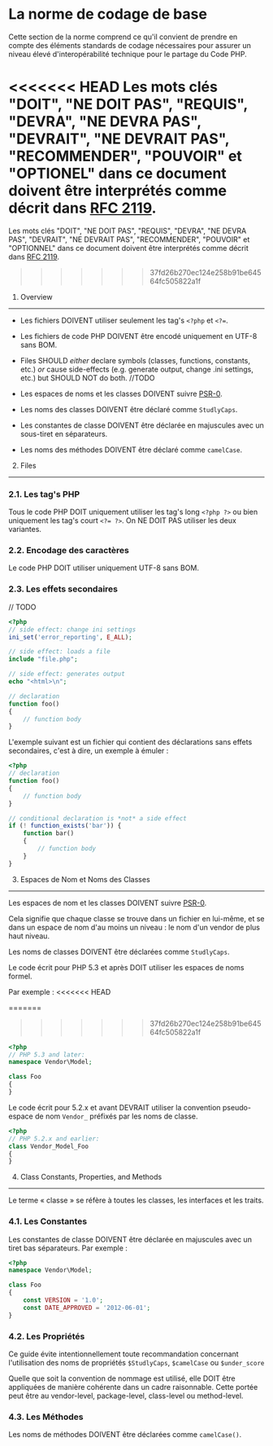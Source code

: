 La norme de codage de base
==========================

Cette section de la norme comprend ce qu'il convient de prendre en compte des éléments standards de codage nécessaires pour assurer un niveau élevé d'interopérabilité technique pour le partage du Code PHP.

<<<<<<< HEAD
Les mots clés "DOIT", "NE DOIT PAS", "REQUIS", "DEVRA", "NE DEVRA PAS", "DEVRAIT", "NE DEVRAIT PAS", "RECOMMENDER", "POUVOIR" et "OPTIONEL" dans ce document doivent être interprétés comme décrit dans [RFC 2119][].
=======
Les mots clés "DOIT", "NE DOIT PAS", "REQUIS", "DEVRA", "NE DEVRA PAS", "DEVRAIT", "NE DEVRAIT PAS", "RECOMMENDER", "POUVOIR" et "OPTIONNEL" dans ce document doivent être interprétés comme décrit dans [RFC 2119][].
>>>>>>> 37fd26b270ec124e258b91be64564fc505822a1f

[RFC 2119]: http://www.ietf.org/rfc/rfc2119.txt
[PSR-0]: https://github.com/lesmyrmidons/fig-standards/accepted/fr/PSR-0.md

1. Overview
-----------

- Les fichiers DOIVENT utiliser seulement les tag's `<?php` et `<?=`.

- Les fichiers de code PHP DOIVENT être encodé uniquement en UTF-8 sans BOM.

- Files SHOULD *either* declare symbols (classes, functions, constants, etc.)
  *or* cause side-effects (e.g. generate output, change .ini settings, etc.)
  but SHOULD NOT do both. //TODO

- Les espaces de noms et les classes DOIVENT suivre [PSR-0][].

- Les noms des classes DOIVENT être déclaré comme `StudlyCaps`.

- Les constantes de classe DOIVENT être déclarée en majuscules avec un sous-tiret en séparateurs.

- Les noms des méthodes DOIVENT être déclaré comme `camelCase`.


2. Files
--------

### 2.1. Les tag's PHP

Tous le code PHP DOIT uniquement utiliser les tag's long `<?php ?>` ou bien uniquement les tag's court `<?= ?>`. On NE DOIT PAS utiliser les deux variantes.

### 2.2. Encodage des caractères

Le code PHP DOIT utiliser uniquement UTF-8 sans BOM.

### 2.3. Les effets secondaires
// TODO

```php
<?php
// side effect: change ini settings
ini_set('error_reporting', E_ALL);

// side effect: loads a file
include "file.php";

// side effect: generates output
echo "<html>\n";

// declaration
function foo()
{
    // function body
}
```

L'exemple suivant est un fichier qui contient des déclarations sans effets secondaires, c'est à dire, un exemple à émuler :

```php
<?php
// declaration
function foo()
{
    // function body
}

// conditional declaration is *not* a side effect
if (! function_exists('bar')) {
    function bar()
    {
        // function body
    }
}
```

3. Espaces de Nom et Noms des Classes
-------------------------------------

Les espaces de nom et les classes DOIVENT suivre [PSR-0][].

Cela signifie que chaque classe se trouve dans un fichier en lui-même, et se dans un espace de nom d'au moins un niveau : le nom d'un vendor de plus haut niveau.

Les noms de classes DOIVENT être déclarées comme `StudlyCaps`.

Le code écrit pour PHP 5.3 et après DOIT utiliser les espaces de noms formel.

Par exemple :
<<<<<<< HEAD

=======
>>>>>>> 37fd26b270ec124e258b91be64564fc505822a1f
```php
<?php
// PHP 5.3 and later:
namespace Vendor\Model;

class Foo
{
}
```

Le code écrit pour 5.2.x et avant DEVRAIT utiliser la convention pseudo-espace de nom `Vendor_` préfixés par les noms de classe.

```php
<?php
// PHP 5.2.x and earlier:
class Vendor_Model_Foo
{
}
```

4. Class Constants, Properties, and Methods
-------------------------------------------

Le terme « classe » se réfère à toutes les classes, les interfaces et les traits.

### 4.1. Les Constantes

Les constantes de classe DOIVENT être déclarée en majuscules avec un tiret bas séparateurs.
Par exemple :

```php
<?php
namespace Vendor\Model;

class Foo
{
    const VERSION = '1.0';
    const DATE_APPROVED = '2012-06-01';
}
```

### 4.2. Les Propriétés

Ce guide évite intentionnellement toute recommandation concernant l'utilisation des noms de propriétés `$StudlyCaps`, `$camelCase` ou `$under_score`

Quelle que soit la convention de nommage est utilisé, elle DOIT être appliquées de manière cohérente dans un cadre raisonnable. Cette portée peut être au vendor-level, package-level, class-level ou method-level.

### 4.3. Les Méthodes

Les noms de méthodes DOIVENT être déclarées comme `camelCase()`.
